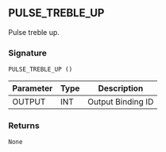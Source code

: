 ## PULSE\_TREBLE\_UP

Pulse treble up.


### Signature

`PULSE_TREBLE_UP ()`


| Parameter | Type | Description       |
| --------- | ---- | ----------------- |
| OUTPUT    | INT  | Output Binding ID |


### Returns

`None`